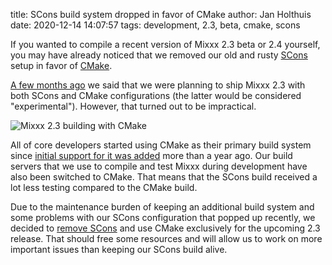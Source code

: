 title: SCons build system dropped in favor of CMake
author: Jan Holthuis
date: 2020-12-14 14:07:57
tags: development, 2.3, beta, cmake, scons

If you wanted to compile a recent version of Mixxx 2.3 beta or 2.4 yourself, you may have already noticed that we removed our old and rusty [SCons](https://scons.org/) setup in favor of [CMake](https://cmake.org/).

[A few months ago]({filename}/news/2020-07-15-new-in-2-3-cmake.md) we said that we were planning to ship Mixxx 2.3 with both SCons and CMake configurations (the latter would be considered "experimental").
However, that turned out to be impractical.

![Mixxx 2.3 building with CMake]({static}/images/news/mixxx-cmake-build.png)

All of core developers started using CMake as their primary build system since [initial support for it was added](https://github.com/mixxxdj/mixxx/pull/2280) more than a year ago.
Our build servers that we use to compile and test Mixxx during development have also been switched to CMake.
That means that the SCons build received a lot less testing compared to the CMake build.

Due to the maintenance burden of keeping an additional build system and some problems with our SCons configuration that popped up recently, we decided to [remove SCons](https://github.com/mixxxdj/mixxx/pull/2777) and use CMake exclusively for the upcoming 2.3 release.
That should free some resources and will allow us to work on more important issues than keeping our SCons build alive.
